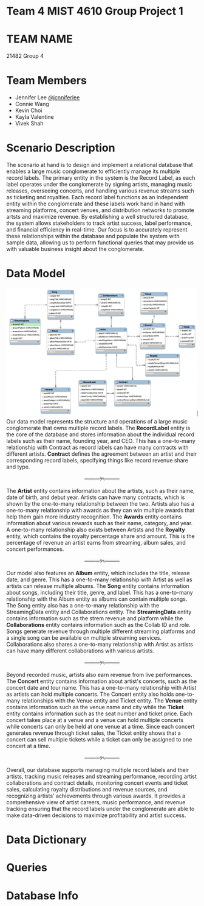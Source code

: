 # Team 4 MIST 4610 Group Project 1

# TEAM NAME
21482 Group 4 


# Team Members
- Jennifer Lee [@jcnniferlee](https://github.com/jcnniferlee/MIST4610GroupProject1.git)
- Connie Wang 
- Kevin Choi 
- Kayla Valentine
- Vivek Shah

# Scenario Description
The scenario at hand is to design and implement a relational database that enables a large music conglomerate to efficiently manage its multiple record labels. The primary entity in the system is the Record Label, as each label operates under the conglomerate by signing artists, managing music releases, overseeing concerts, and handling various revenue streams such as ticketing and royalties. Each record label functions as an independent entity within the conglomerate and these labels work hand in hand with streaming platforms, concert venues, and distribution networks to promote artsts and maximize revenue. By establishing a well structured database, the system allows stakeholders to track artist success, label performance, and financial efficiency in real-time. Our focus is to accurately represent these relationships within the database and populate the system with sample data, allowing us to perform functional queries that may provide us with valuable business insight about the conglomerate. 


# Data Model
![Database](Image.png)
Our data model represents the structure and operations of a large music conglomerate that owns multiple record labels. The **RecordLabel** entity is the core of the database and stores information about the individual record labels such as their name, founding year, and CEO. This has a one-to-many relationship with Contract as record labels can have many contracts with different artists. **Contract** defines the agreement between an artist and their corresponding record labels, specifying things like record revenue share and type.

<p align="center"> ────୨ৎ────

The **Artist** entity contains information about the artists, such as their name, date of birth, and debut year. Artists can have many contracts, which is shown by the one-to-many relationship between the two. Artists also has a one-to-many relationship with awards as they can win multiple awards that help them gain more industry recognition. The **Awards** entity contains information about various rewards such as their name, category, and year. A one-to-many relationship also exists between Artists and the **Royalty** entity, which contains the royalty percentage share and amount. This is the percentage of revenue an artist earns from streaming, album sales, and concert performances. 

<p align="center"> ────୨ৎ────

Our model also features an **Album** entity, which includes the title, release date, and genre. This has a one-to-many relationship with Artist as well as artists can release multiple albums. The **Song** entity contains information about songs, including their title, genre, and label. This has a one-to-many relationship with the Album entity as albums can contain multiple songs. The Song entity also has a one-to-many relationship with the StreamingData entity and Collaborations entity. The **StreamingData** entity contains information such as the strem revenue and platform while the **Collaborations** entity contains information such as the Collab ID and role. Songs generate revenue through multiple different streaming platforms and a single song can be available on multiple streaming services. Collaborations also shares a one-to-many relationship with Artist as artists can have many different collaborations with various artists. 

<p align="center"> ────୨ৎ────

Beyond recorded music, artists also earn revenue from live performances. The **Concert** entity contains information about artist's concerts, such as the concert date and tour name. This has a one-to-many relationship with Artist as artists can hold multiple concerts. The Concert entity also holds one-to-many relationships with the Venue entity and Ticket entity. The **Venue** entity contains information such as the venue name and city while the **Ticket** entity contains information such as the seat number and ticket price. Each concert takes place at a venue and a venue can hold multiple concerts while concerts can only be held at one venue at a time. Since each concert generates revenue through ticket sales, the Ticket entity shows that a concert can sell multiple tickets while a ticket can only be assigned to one concert at a time. 

<p align="center"> ────୨ৎ────

Overall, our database supports managing multiple record labels and their artists, tracking music releases and streaming performance, recording artist collaborations and contract details, monitoring concert events and ticket sales, calculating royalty distributions and revenue sources, and recognizing artists' achievements through various awards. It provides a comprehensive view of artist careers, music performance, and revenue tracking ensuring that the record labels under the conglomerate are able to make data-driven decisions to maximize profitability and artist success. 





# Data Dictionary




# Queries





# Database Info



